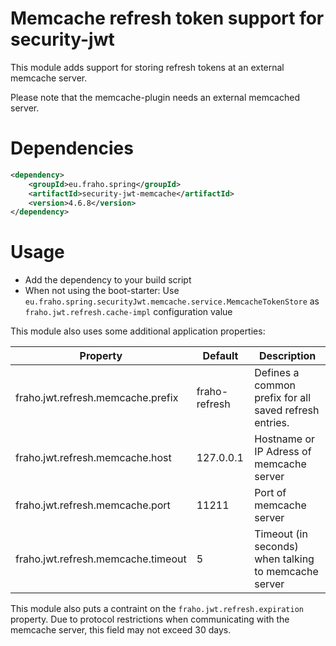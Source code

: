# Memcache refresh token support for security-jwt

This module adds support for storing refresh tokens at an external memcache server.

Please note that the memcache-plugin needs an external memcached server.

# Dependencies
```xml
<dependency>
    <groupId>eu.fraho.spring</groupId>
    <artifactId>security-jwt-memcache</artifactId>
    <version>4.6.8</version>
</dependency>
```

# Usage
* Add the dependency to your build script
* When not using the boot-starter: Use ```eu.fraho.spring.securityJwt.memcache.service.MemcacheTokenStore``` as ```fraho.jwt.refresh.cache-impl``` configuration value

This module also uses some additional application properties:

| Property                                 | Default        | Description   |
|------------------------------------------|----------------|---------------|
| fraho.jwt.refresh.memcache.prefix        | fraho-refresh  | Defines a common prefix for all saved refresh entries. |
| fraho.jwt.refresh.memcache.host          | 127.0.0.1      | Hostname or IP Adress of memcache server|
| fraho.jwt.refresh.memcache.port          | 11211          | Port of memcache server|
| fraho.jwt.refresh.memcache.timeout       | 5              | Timeout (in seconds) when talking to memcache server|

This module also puts a contraint on the ```fraho.jwt.refresh.expiration``` property.
Due to protocol restrictions when communicating with the memcache server,
this field may not exceed 30 days.
